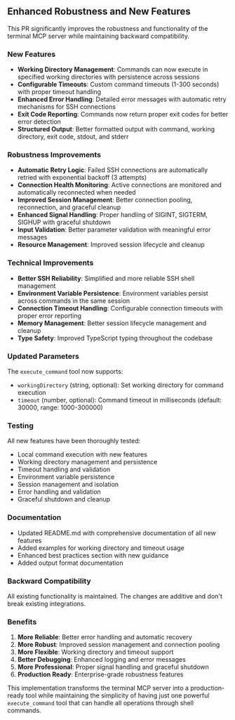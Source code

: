 ## Enhanced Robustness and New Features

This PR significantly improves the robustness and functionality of the terminal MCP server while maintaining backward compatibility.

### New Features

- **Working Directory Management**: Commands can now execute in specified working directories with persistence across sessions
- **Configurable Timeouts**: Custom command timeouts (1-300 seconds) with proper timeout handling
- **Enhanced Error Handling**: Detailed error messages with automatic retry mechanisms for SSH connections
- **Exit Code Reporting**: Commands now return proper exit codes for better error detection
- **Structured Output**: Better formatted output with command, working directory, exit code, stdout, and stderr

### Robustness Improvements

- **Automatic Retry Logic**: Failed SSH connections are automatically retried with exponential backoff (3 attempts)
- **Connection Health Monitoring**: Active connections are monitored and automatically reconnected when needed
- **Improved Session Management**: Better connection pooling, reconnection, and graceful cleanup
- **Enhanced Signal Handling**: Proper handling of SIGINT, SIGTERM, SIGHUP with graceful shutdown
- **Input Validation**: Better parameter validation with meaningful error messages
- **Resource Management**: Improved session lifecycle and cleanup

### Technical Improvements

- **Better SSH Reliability**: Simplified and more reliable SSH shell management
- **Environment Variable Persistence**: Environment variables persist across commands in the same session
- **Connection Timeout Handling**: Configurable connection timeouts with proper error reporting
- **Memory Management**: Better session lifecycle management and cleanup
- **Type Safety**: Improved TypeScript typing throughout the codebase

### Updated Parameters

The `execute_command` tool now supports:
- `workingDirectory` (string, optional): Set working directory for command execution
- `timeout` (number, optional): Command timeout in milliseconds (default: 30000, range: 1000-300000)

### Testing

All new features have been thoroughly tested:
- Local command execution with new features
- Working directory management and persistence
- Timeout handling and validation
- Environment variable persistence
- Session management and isolation
- Error handling and validation
- Graceful shutdown and cleanup

### Documentation

- Updated README.md with comprehensive documentation of all new features
- Added examples for working directory and timeout usage
- Enhanced best practices section with new guidance
- Added output format documentation

### Backward Compatibility

All existing functionality is maintained. The changes are additive and don't break existing integrations.

### Benefits

1. **More Reliable**: Better error handling and automatic recovery
2. **More Robust**: Improved session management and connection pooling  
3. **More Flexible**: Working directory and timeout support
4. **Better Debugging**: Enhanced logging and error messages
5. **More Professional**: Proper signal handling and graceful shutdown
6. **Production Ready**: Enterprise-grade robustness features

This implementation transforms the terminal MCP server into a production-ready tool while maintaining the simplicity of having just one powerful `execute_command` tool that can handle all operations through shell commands.
